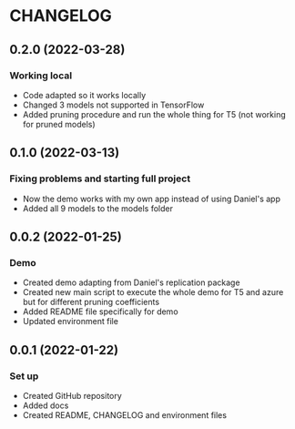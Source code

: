 # CHANGELOG

## 0.2.0 (2022-03-28)
### Working local

- Code adapted so it works locally
- Changed 3 models not supported in TensorFlow
- Added pruning procedure and run the whole thing for T5 (not working for pruned models)

## 0.1.0 (2022-03-13)
### Fixing problems and starting full project

- Now the demo works with my own app instead of using Daniel's app
- Added all 9 models to the models folder

## 0.0.2 (2022-01-25)
### Demo

- Created demo adapting from Daniel's replication package
- Created new main script to execute the whole demo for T5 and azure but for different pruning coefficients
- Added README file specifically for demo
- Updated environment file

## 0.0.1 (2022-01-22)
### Set up 

- Created GitHub repository
- Added docs
- Created README, CHANGELOG and environment files